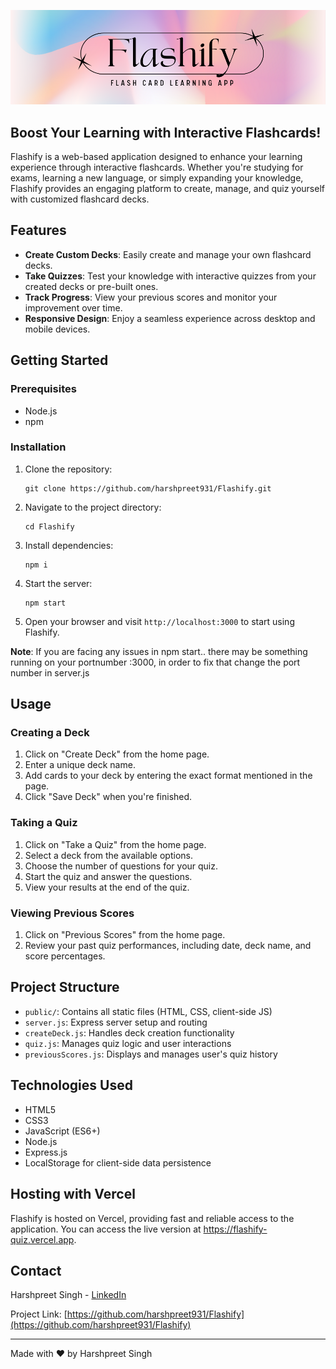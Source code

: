![BannerImage](./public/images/bannerImg.png)

## Boost Your Learning with Interactive Flashcards!

Flashify is a web-based application designed to enhance your learning experience through interactive flashcards. Whether you're studying for exams, learning a new language, or simply expanding your knowledge, Flashify provides an engaging platform to create, manage, and quiz yourself with customized flashcard decks.

## Features

- **Create Custom Decks**: Easily create and manage your own flashcard decks.
- **Take Quizzes**: Test your knowledge with interactive quizzes from your created decks or pre-built ones.
- **Track Progress**: View your previous scores and monitor your improvement over time.
- **Responsive Design**: Enjoy a seamless experience across desktop and mobile devices.

## Getting Started

### Prerequisites

- Node.js
- npm

### Installation

1. Clone the repository:
   ```
   git clone https://github.com/harshpreet931/Flashify.git
   ```

2. Navigate to the project directory:
   ```
   cd Flashify
   ```

3. Install dependencies:
   ```
   npm i
   ```

4. Start the server:
   ```
   npm start
   ```

5. Open your browser and visit `http://localhost:3000` to start using Flashify.

**Note**: If you are facing any issues in npm start.. there may be something running on your portnumber :3000, in order to fix that change the port number in server.js

## Usage

### Creating a Deck

1. Click on "Create Deck" from the home page.
2. Enter a unique deck name.
3. Add cards to your deck by entering the exact format mentioned in the page.
4. Click "Save Deck" when you're finished.

### Taking a Quiz

1. Click on "Take a Quiz" from the home page.
2. Select a deck from the available options.
3. Choose the number of questions for your quiz.
4. Start the quiz and answer the questions.
5. View your results at the end of the quiz.

### Viewing Previous Scores

1. Click on "Previous Scores" from the home page.
2. Review your past quiz performances, including date, deck name, and score percentages.

## Project Structure

- `public/`: Contains all static files (HTML, CSS, client-side JS)
- `server.js`: Express server setup and routing
- `createDeck.js`: Handles deck creation functionality
- `quiz.js`: Manages quiz logic and user interactions
- `previousScores.js`: Displays and manages user's quiz history

## Technologies Used

- HTML5
- CSS3
- JavaScript (ES6+)
- Node.js
- Express.js
- LocalStorage for client-side data persistence

## Hosting with Vercel
Flashify is hosted on Vercel, providing fast and reliable access to the application. You can access the live version at https://flashify-quiz.vercel.app.

## Contact

Harshpreet Singh - [LinkedIn](https://www.linkedin.com/in/harshpreet931/)

Project Link: [https://github.com/harshpreet931/Flashify](https://github.com/harshpreet931/Flashify)

---

Made with ❤️ by Harshpreet Singh
